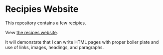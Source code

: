 # Recipies Website

This repository contains a few recipies.

View [the recipes website](https://jcouball.github.io/odin-recipes).

It will demonstate that I can write HTML pages with proper boiler plate and use of
links, images, headings, and paragraphs.
